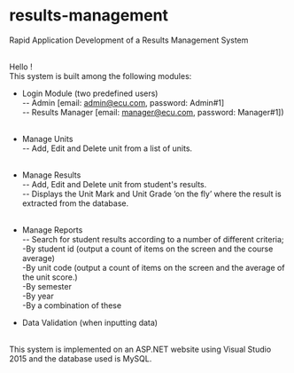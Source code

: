 # results-management
Rapid Application Development of a Results Management System </br></br>

Hello ! </br>
This system is built among the following modules: </br>
- Login Module (two predefined users)<br>
-- Admin [email: admin@ecu.com, password: Admin#1] <br>
-- Results Manager [email: manager@ecu.com, password: Manager#1]) </br></br>

- Manage Units <br>
-- Add, Edit and Delete unit from a list of units. <br><br>

- Manage Results <br>
-- Add, Edit and Delete unit from student's results. <br>
-- Displays the Unit Mark and Unit Grade ‘on the fly’ where the result is extracted from the database. <br><br>

- Manage Reports <br>
-- Search for student results according to a number of different criteria; <br>
-By student id (output a count of items on the screen and the course average) <br>
-By unit code (output a count of items on the screen and the average of the unit score.)<br>
-By semester <br>
-By year <br>
-By a combination of these <br> 

- Data Validation (when inputting data) <br><br>

This system is implemented on an ASP.NET website using Visual Studio 2015 and the database used is MySQL.


